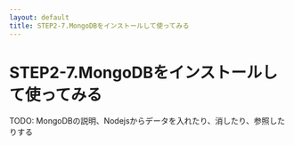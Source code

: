 ```yaml
---
layout: default
title: STEP2-7.MongoDBをインストールして使ってみる
---
```

# STEP2-7.MongoDBをインストールして使ってみる

TODO: MongoDBの説明、Nodejsからデータを入れたり、消したり、参照したりする